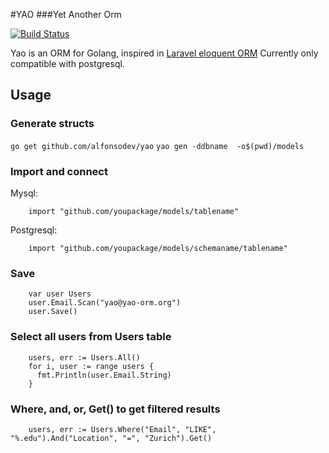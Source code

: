 #YAO
###Yet Another Orm  

[![Build Status](https://drone.io/github.com/alfonsodev/yao/status.png)](https://drone.io/github.com/alfonsodev/yao/latest)   

Yao is an ORM for Golang, inspired in [Laravel eloquent ORM](http://laravel.com/docs/5.0/eloquent)
Currently only compatible with postgresql.

## Usage

### Generate structs 
`
go get github.com/alfonsodev/yao
` 
`
yao gen -ddbname  -o$(pwd)/models
`

### Import and connect
Mysql:  
```
    import "github.com/youpackage/models/tablename"
```
Postgresql:  
```
    import "github.com/youpackage/models/schemaname/tablename"
```

### Save 
```
    var user Users
    user.Email.Scan("yao@yao-orm.org")
    user.Save()
```
### Select all users from Users table  

```
    users, err := Users.All()
    for i, user := range users {
      fmt.Println(user.Email.String)
    }
```
### Where, and, or, Get() to get filtered results
```
    users, err := Users.Where("Email", "LIKE", "%.edu").And("Location", "=", "Zurich").Get()
```
